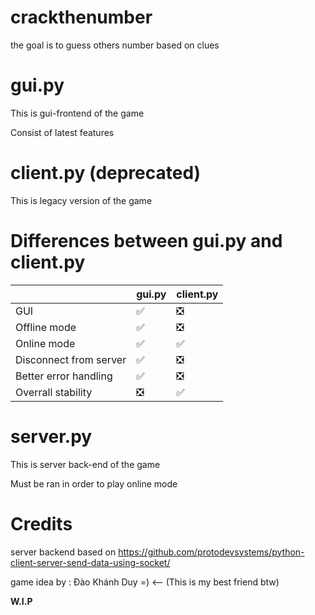 # crackthenumber
the goal is to guess others number based on clues

# gui.py
This is gui-frontend of the game

Consist of latest features

# client.py (deprecated)
This is legacy version of the game

# Differences between gui.py and client.py
| | gui.py | client.py |
| ------------- | ------------- | ------------- |
| GUI | ✅  | ❎ |
| Offline mode | ✅  | ❎ |
| Online mode | ✅  | ✅ |
| Disconnect from server | ✅  | ❎ |
| Better error handling | ✅  | ❎ |
| Overrall stability | ❎  | ✅ |

# server.py

This is server back-end of the game

Must be ran in order to play online mode

# Credits

server backend based on https://github.com/protodevsystems/python-client-server-send-data-using-socket/

game idea by : Đào Khánh Duy =) <-- (This is my best friend btw)

**W.I.P**
